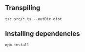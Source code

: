 ## Transpiling

```
tsc src/*.ts --outDir dist
```

## Installing dependencies

```
npm install
```
